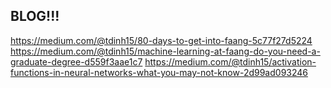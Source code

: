 ## BLOG!!!
https://medium.com/@tdinh15/80-days-to-get-into-faang-5c77f27d5224
https://medium.com/@tdinh15/machine-learning-at-faang-do-you-need-a-graduate-degree-d559f3aae1c7
https://medium.com/@tdinh15/activation-functions-in-neural-networks-what-you-may-not-know-2d99ad093246
